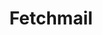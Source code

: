 ---
lang: en
layout: doc
redirect_from:
- /doc/fetchmail/
- /en/doc/fetchmail/
- /doc/Fetchmail/
- /wiki/Fetchmail/
redirect_to: https://forum.qubes-os.org/t/18985
ref: 114
title: Fetchmail
---